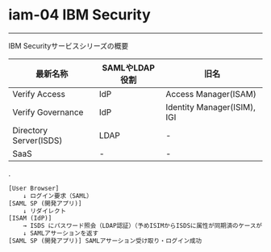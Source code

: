 # iam-04 IBM Security
________________________________________
IBM Securityサービスシリーズの概要

最新名称              |SAMLやLDAP役割|旧名
----------------------|--------------|----------------------------------------
Verify Access         |IdP           |Access Manager(ISAM)
Verify Governance     |IdP           |Identity Manager(ISIM), IGI
Directory Server(ISDS)|LDAP          |-
SaaS                  |-             |-

.

```txt
[User Browser]
    ↓ ログイン要求（SAML）
[SAML SP (開発アプリ)]
    ↓ リダイレクト
[ISAM (IdP)]
    → ISDS にパスワード照会（LDAP認証）（予めISIMからISDSに属性が同期済のケースが多し）
    ↓ SAMLアサーションを返す
[SAML SP (開発アプリ)] SAMLアサーション受け取り・ログイン成功
```